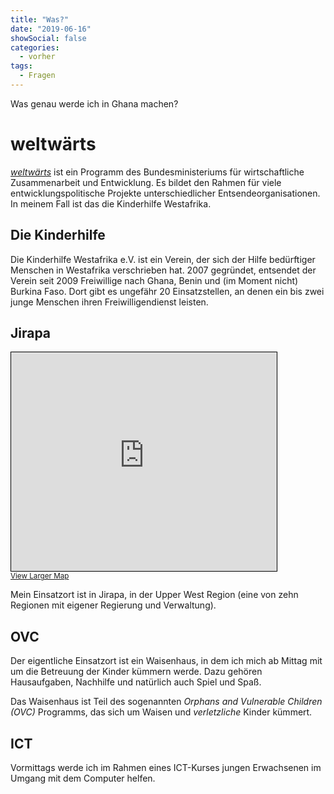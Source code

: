 ```yaml
---
title: "Was?"
date: "2019-06-16"
showSocial: false
categories:
  - vorher
tags:
  - Fragen
---
```


Was genau werde ich in Ghana machen?

<!--more-->

# weltwärts

_[weltwärts][weltwaerts]_ ist ein Programm des Bundesministeriums für
wirtschaftliche Zusammenarbeit und Entwicklung. Es bildet den Rahmen für viele
entwicklungspolitische Projekte unterschiedlicher Entsendeorganisationen. In
meinem Fall ist das die Kinderhilfe Westafrika.

## Die Kinderhilfe

Die Kinderhilfe Westafrika e.V. ist ein Verein, der sich der Hilfe bedürftiger
Menschen in Westafrika verschrieben hat. 2007 gegründet, entsendet der Verein
seit 2009 Freiwillige nach Ghana, Benin und (im Moment nicht) Burkina Faso.
Dort gibt es ungefähr 20 Einsatzstellen, an denen ein bis zwei junge Menschen
ihren Freiwilligendienst leisten.

## Jirapa

<iframe width="425" height="350" frameborder="0" scrolling="no" marginheight="0" marginwidth="0" src="https://www.openstreetmap.org/export/embed.html?bbox=-2.8137016296386723%2C10.463335851462965%2C-2.5871086120605473%2C10.615055944829953&amp;layer=mapnik&amp;marker=10.539205241353038%2C-2.7004051208496094" style="border: 1px solid black"></iframe><br/><small><a href="https://www.openstreetmap.org/?mlat=10.5392&amp;mlon=-2.7004#map=13/10.5392/-2.7004">View Larger Map</a></small>

Mein Einsatzort ist in Jirapa, in der Upper West Region (eine von zehn Regionen
mit eigener Regierung und Verwaltung).

## OVC

Der eigentliche Einsatzort ist ein Waisenhaus, in dem ich mich ab Mittag
mit um die Betreuung der Kinder kümmern werde. Dazu gehören Hausaufgaben,
Nachhilfe und natürlich auch Spiel und Spaß.

Das Waisenhaus ist Teil des sogenannten _Orphans and Vulnerable Children (OVC)_
Programms, das sich um Waisen und _verletzliche_ Kinder kümmert.

## ICT

Vormittags werde ich im Rahmen eines ICT-Kurses jungen Erwachsenen im Umgang
mit dem Computer helfen.

[weltwaerts]: https://weltwaerts.de
